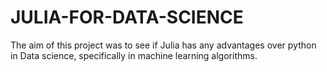 # JULIA-FOR-DATA-SCIENCE
The aim of this project was to see if Julia has any advantages over python in Data science, specifically in machine learning algorithms. 
